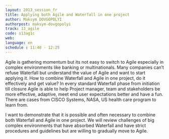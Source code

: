 ```yaml
---
layout: 2013_session_fr
title: Applying both Agile and Waterfall in one project
author: Maksym DOVGOPOLYI
authorpost: maksym-dovgopolyi
track: 13_agile
code: s13ag1c
web: 
language: en
schedule : 11:40 - 12:25
---
```


Agile is gathering momentum but its not easy to switch to Agile especially in complex environments like banking or multinationals. Many companies can’t refuse Waterfall but understand the value of Agile and want to start applying it. How to combine Waterfall and Agile in one project, do it effectively and get value? In every standard Waterfall phase from initiation till closure Agile is able to help Project manager, team and stakeholders be more effective, adaptive, meet end user expectations better and have a fun. There are cases from CISCO Systems, NASA, US health care program to learn from.

I want to demonstrate that it is possible and often necessary to combine both Waterfall and Agile in one project. We will review challenges of big complex environments that have absorbed Waterfall and have strict procedures and guidelines but are willing to gradually move to Agile.

